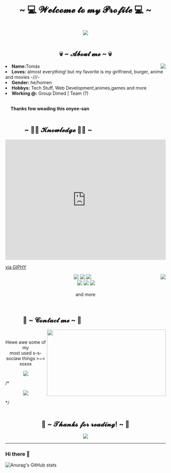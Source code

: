 <body>
<h1 align="center">~ 💻 𝓦𝓮𝓵𝓬𝓸𝓶𝓮 𝓽𝓸 𝓶𝔂 𝓟𝓻𝓸𝓯𝓲𝓵𝓮 💻 ~</h1>
<br>
<div align="center">
<img src="https://i.imgur.com/jx17oHT.gif">
</div>
<br>
<div>
<h2 align="center"> 💀 ~ 𝓐𝓫𝓸𝓾𝓽 𝓶𝓮 ~ 💀 </h2>
<img src="https://64.media.tumblr.com/e1f1c97123ae217eb731500e502e0083/tumblr_n9dxcikmIU1qc9zfzo7_r1_250.gif" align="right">
<li>
<b>Name:</b>Tomás</li>
<li>
<b>Loves:</b> almost everything! but my favorite is my girlfriend, burger, anime and movies -///-
</li>
<li>
<b>Gender:</b> he/homen
</li>
<li>
<b>Hobbys:</b> Tech Stuff, Web Development,animes,games and more
</li>
<li>
<b>Working @:</b> Group Dimed | Team (?)
</li>
<br>
<p><b>     Thanks fow weading this onyee-san<br>
                  </b></p>
</div>
<div>
<h2 align="left">            ~ 👨‍💻 𝓚𝓷𝓸𝔀𝓵𝓮𝓭𝓰𝓮 👨‍💻 ~</h2>
<p>
<div style="width:100%;height:0;padding-bottom:75%;position:relative;"><iframe src="https://giphy.com/embed/fTn5LkkbcROX228B5C" width="100%" height="100%" style="position:absolute" frameBorder="0" class="giphy-embed" allowFullScreen></iframe></div><p><a href="https://giphy.com/gifs/morphin-marvel-deadpool-superhero-fTn5LkkbcROX228B5C">via GIPHY</a></p>
<img src="https://media4.giphy.com/media/fTn5LkkbcROX228B5C/giphy.gif" align="right">
</div>
<div>
<p align="center"><img src="https://img.shields.io/badge/adobe%20photoshop%20-%2331A8FF.svg?&style=for-the-badge&logo=adobe%20photoshop&logoColor=white"/> <img src="https://img.shields.io/badge/html5%20-%23E34F26.svg?&style=for-the-badge&logo=html5&logoColor=white"/> <img src="https://img.shields.io/badge/css3%20-%231572B6.svg?&style=for-the-badge&logo=css3&logoColor=white"/><br>
 <img src="https://img.shields.io/badge/node.js%20-%2343853D.svg?&style=for-the-badge&logo=node.js&logoColor=white"/> <img src="https://img.shields.io/badge/javascript%20-%23323330.svg?&style=for-the-badge&logo=javascript&logoColor=%23F7DF1E"/> <img src="https://img.shields.io/badge/git%20-%23F05033.svg?&style=for-the-badge&logo=git&logoColor=white"/> <br><br>
and more 
</p>
<br>
<h2>           📝 ~ 𝓒𝓸𝓷𝓽𝓪𝓬𝓽 𝓶𝓮 ~ 📝</h2>
<img src="https://i.imgur.com/KXx0cCx.gif" align="right" width="373.5px" height="208.5px">
<br>
<p align="center">Hewe awe some of my <br>
most used s-s-sociaw things >~< xoxox</p>
<p align="center"></a> <a href="https://discord.me/tomfich" target="_blank"><img src="https://img.shields.io/badge/tomfich%20-%237289DA.svg?&style=for-the-badge&logo=discord&logoColor=white"/></a></p>
/* <p align="center"><a href="https://twitch.tv/sinonaim" target="_blank"><img src="https://img.shields.io/badge/Sinonaim%20-%239146FF.svg?&style=for-the-badge&logo=Twitch&logoColor=white"/></a></p>*/
</div>
<br>
<div>
<h2 align="center">💖 ~ 𝓣𝓱𝓪𝓷𝓴𝓼 𝓯𝓸𝓻 𝓻𝓮𝓪𝓭𝓲𝓷𝓰! ~ 💖</h2>
<div align="center">
<img src="https://thumbs.gfycat.com/ElderlyNiceIsopod-size_restricted.gif">
</div>
<hr>
</div>
</div>
</body>



### Hi there 👋
![Anurag's GitHub stats](https://github-readme-stats.vercel.app/api/?username=sonytom&show_icons=true&title_color=ff0000&icon_color=ff0000&text_color=ff0000&bg_color=000000)

<!--
**sonytom/sonytom** is a ✨ _special_ ✨ repository because its `README.md` (this file) appears on your GitHub profile.

Here are some ideas to get you started:

- 🔭 I’m currently working on ...
- 🌱 I’m currently learning ...
- 👯 I’m looking to collaborate on ...
- 🤔 I’m looking for help with ...
- 💬 Ask me about ...
- 📫 How to reach me: ...
- 😄 Pronouns: ...
- ⚡ Fun fact: ...
-->
